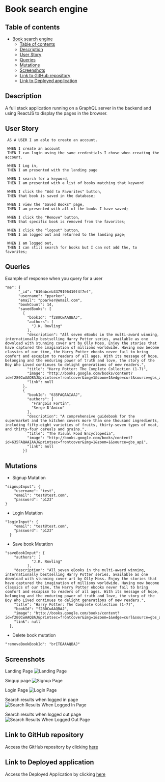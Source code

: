 # Book search engine

## Table of contents

- [Book search engine](#book-search-engine)
  - [Table of contents](#table-of-contents)
  - [Description](#description)
  - [User Story](#user-story)
  - [Queries](#queries)
  - [Mutations](#mutations)
  - [Screenshots](#screenshots)
  - [Link to GitHub repository](#link-to-github-repository)
  - [Link to Deployed application](#link-to-deployed-application)

## Description

A full stack application running on a GraphQL server in the backend and using ReactJS to display the pages in the browser.

## User Story

```
 AS A USER I am able to create an account.

 WHEN I create an account
 THEN I can login using the same credentials I chose when creating the account.

 WHEN I Log in,
 THEN I am presented with the landing page

 WHEN I search for a keyword,
 THEN I am presented with a list of books matching that keyword

 WHEN I click the "Add to Favorites" button,
 THEN that book is saved in the database;

 WHEN I view the "Saved Books" page,
 THEN I am presented with all of the books I have saved;

 WHEN I click the "Remove" button,
 THEN that specific book is removed from the favorites;

 WHEN I click the "logout" button,
 THEN I am logged out and returned to the landing page;

 WHEN I am logged out,
 THEN I can still search for books but I can not add the, to favorites;
```

## Queries

Example of response when you query for a user

```
"me": {
      "_id": "610abceb3379196410f4f7ef",
      "username": "pparker",
      "email": "pparker@email.com",
      "bookCount": 14,
      "savedBooks": [
        {
          "bookId": "f280CwAAQBAJ",
          "authors": [
            "J.K. Rowling"
          ],
          "description": "All seven eBooks in the multi-award winning, internationally bestselling Harry Potter series, available as one download with stunning cover art by Olly Moss. Enjoy the stories that have captured the imagination of millions worldwide. Having now become classics of our time, the Harry Potter ebooks never fail to bring comfort and escapism to readers of all ages. With its message of hope, belonging and the enduring power of truth and love, the story of the Boy Who Lived continues to delight generations of new readers.",
          "title": "Harry Potter: The Complete Collection (1-7)",
          "image": "http://books.google.com/books/content?id=f280CwAAQBAJ&printsec=frontcover&img=1&zoom=1&edge=curl&source=gbs_api",
          "link": null
        },
        {
          "bookId": "635FAQAAIAAJ",
          "authors": [
            "François Fortin",
            "Serge D'Amico"
          ],
          "description": "A comprehensive guidebook for the supermarket and the kitchen covers more than one thousand ingredients, including fifty-eight varieties of fruits, thirty-seven types of meat, and thirty-four cereals and grains.",
          "title": "The Visual Food Encyclopedia",
          "image": "http://books.google.com/books/content?id=635FAQAAIAAJ&printsec=frontcover&img=1&zoom=1&source=gbs_api",
          "link": null
        }]
```

## Mutations

- Signup Mutation

```
"signupInput": {
    "username": "test",
    "email": "test@test.com",
    "password": "p123"
}
```

- Login Mutation

```
"loginInput": {
    "email": "test@test.com",
    "password": "p123"
  }
```

- Save book Mutation

```
"saveBookInput": {
    "authors": [
            "J.K. Rowling"
          ],
    "description": "All seven eBooks in the multi-award winning, internationally bestselling Harry Potter series, available as one download with stunning cover art by Olly Moss. Enjoy the stories that have captured the imagination of millions worldwide. Having now become classics of our time, the Harry Potter ebooks never fail to bring comfort and escapism to readers of all ages. With its message of hope, belonging and the enduring power of truth and love, the story of the Boy Who Lived continues to delight generations of new readers.",
    "title": "Harry Potter: The Complete Collection (1-7)",
    "bookId": "f280CwAAQBAJ",
    "image": "http://books.google.com/books/content?id=f280CwAAQBAJ&printsec=frontcover&img=1&zoom=1&edge=curl&source=gbs_api",
    "link": null
  },
```

- Delete book mutation

```
"removeBookBookId": "brITEAAAQBAJ"
```

## Screenshots

Landing Page
![Landing Page](assets/images/book-search-engine-landing-page.png)

Singup page
![Signup Page](assets/images/book-search-engine-signup-page.png)

Login Page
![Login Page](assets/images/book-search-engine-login-page.png)

Search results when logged in page
![Search Results When Logged In Page](assets/images/book-search-engine-search-results-logged-in-page.png)

Search results when logged out page
![Search Results When Logged Out Page](assets/images/book-search-engine-search-results-logged-out-page.png)

## Link to GitHub repository

Access the GitHub repository by clicking [here](https://github.com/ttudorandrei/book-search-engine)

## Link to Deployed application

Access the Deployed Application by clicking [here](https://evening-mountain-94192.herokuapp.com/)
